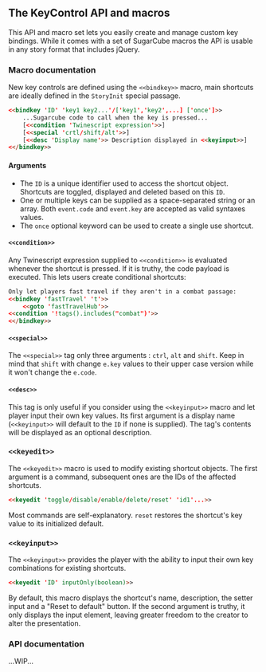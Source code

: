 ## The KeyControl API and macros ##

This API and macro set lets you easily create and manage custom key bindings. While it comes with a set of SugarCube macros the API is usable in any story format that includes jQuery.

### Macro documentation ###

New key controls are defined using the `<<bindkey>>` macro, main shortcuts are ideally defined in the `StoryInit` special passage.

```html
<<bindkey 'ID' 'key1 key2...'/['key1','key2',...] ['once']>>
    ...Sugarcube code to call when the key is pressed...
    [<<condition 'Twinescript expression'>>]
    [<<special 'crtl/shift/alt'>>]
    [<<desc 'Display name'>> Description displayed in <<keyinput>>]
<</bindkey>>
```

#### Arguments ####

- The `ID` is a unique identifier used to access the shortcut object. Shortcuts are toggled, displayed and deleted based on this `ID`.
- One or multiple keys can be supplied as a space-separated string or an array. Both `event.code` and `event.key` are accepted as valid syntaxes values.
- The `once` optional keyword can be used to create a single use shortcut. 

#### `<<condition>>` ####

Any Twinescript expression supplied to `<<condition>>` is evaluated whenever the shortcut is pressed. If it is truthy, the code payload is executed.
This lets users create conditional shortcuts:

```html
Only let players fast travel if they aren't in a combat passage:
<<bindkey 'fastTravel' 't'>>
    <<goto 'fastTravelHub'>>
<<condition '!tags().includes("combat")'>>
<</bindkey>>
```

#### `<<special>>` ####

The `<<special>>` tag only three arguments : `ctrl`, `alt` and `shift`. 
Keep in mind that `shift` with change `e.key` values to their upper case version while it won't change the `e.code`.

#### `<<desc>>` ####

This tag is only useful if you consider using the `<<keyinput>>` macro and let player input their own key values.
Its first argument is a display name (`<<keyinput>>` will default to the `ID` if none is supplied).
The tag's contents will be displayed as an optional description.

### `<<keyedit>>` ###

The `<<keyedit>>` macro is used to modify existing shortcut objects. The first argument is a command, subsequent ones are the IDs of the affected shortcuts.

```html
<<keyedit 'toggle/disable/enable/delete/reset' 'id1'...>>
```

Most commands are self-explanatory. `reset` restores the shortcut's key value to its initialized default.

### `<<keyinput>>` ###

The `<<keyinput>>` provides the player with the ability to input their own key combinations for existing shortcuts.

```html
<<keyedit 'ID' inputOnly(boolean)>>
```

By default, this macro displays the shortcut's name, description, the setter input and a "Reset to default" button. If the second argument is truthy, it only displays the input element, leaving greater freedom to the creator to alter the presentation.

### API documentation ###

...WIP...
